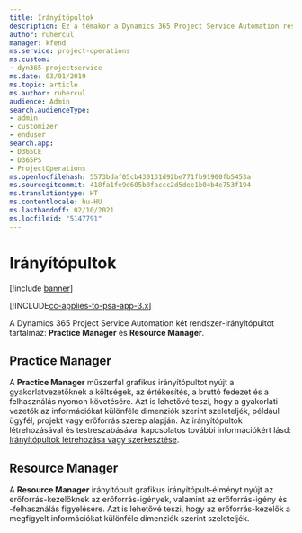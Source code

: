 ```yaml
---
title: Irányítópultok
description: Ez a témakör a Dynamics 365 Project Service Automation részét képező jelentéskészítő műszerfalakkal kapcsolatos információkat nyújt.
author: ruhercul
manager: kfend
ms.service: project-operations
ms.custom:
- dyn365-projectservice
ms.date: 03/01/2019
ms.topic: article
ms.author: ruhercul
audience: Admin
search.audienceType:
- admin
- customizer
- enduser
search.app:
- D365CE
- D365PS
- ProjectOperations
ms.openlocfilehash: 5573bdaf05cb430131d92be771fb91900fb5453a
ms.sourcegitcommit: 418fa1fe9d605b8faccc2d5dee1b04b4e753f194
ms.translationtype: HT
ms.contentlocale: hu-HU
ms.lasthandoff: 02/10/2021
ms.locfileid: "5147791"
---
```

# <a name="dashboards"></a>Irányítópultok

[!include [banner](../includes/psa-now-project-operations.md)]

[!INCLUDE[cc-applies-to-psa-app-3.x](../includes/cc-applies-to-psa-app-3x.md)]

A Dynamics 365 Project Service Automation két rendszer-irányítópultot tartalmaz: **Practice Manager** és **Resource Manager**.

## <a name="practice-manager"></a>Practice Manager 

A **Practice Manager** műszerfal grafikus irányítópultot nyújt a gyakorlatvezetőknek a költségek, az értékesítés, a bruttó fedezet és a felhasználás nyomon követésére. Azt is lehetővé teszi, hogy a gyakorlati vezetők az információkat különféle dimenziók szerint szeleteljék, például ügyfél, projekt vagy erőforrás szerep alapján. Az irányítópultok létrehozásával és testreszabásával kapcsolatos további információkért lásd: [Irányítópultok létrehozása vagy szerkesztése](https://docs.microsoft.com/dynamics365/customerengagement/on-premises/customize/create-edit-dashboards).

## <a name="resource-manager"></a>Resource Manager 

A **Resource Manager** irányítópult grafikus irányítópult-élményt nyújt az erőforrás-kezelőknek az erőforrás-igények, valamint az erőforrás-igény és -felhasználás figyelésére. Azt is lehetővé teszi, hogy az erőforrás-kezelők a megfigyelt információkat különféle dimenziók szerint szeleteljék.
